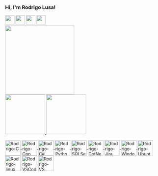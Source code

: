  <div style="display: inline">
  <h3>Hi, I'm Rodrigo Lusa!</h3>
  <a href="https://rodrigolusa.github.io" target="_blank"><img height="30" src="https://img.icons8.com/color/50/000000/about.png"/></a> 
  <a href="https://www.instagram.com/rodrigorlusa" target="_blank"><img height="30" src="https://img.icons8.com/fluency/50/000000/instagram-new.png"/></a>
  <a href="https://www.linkedin.com/in/rodrigolusa/" target="_blank"><img height="30" src="https://img.icons8.com/fluency/50/000000/linkedin.png"/></a> 
  <a href="https://www.facebook.com/rodrigo.lusa.1/" target="_blank"><img height="30" src="https://img.icons8.com/fluency/50/000000/facebook-new.png"/></a> 
</div>

<br>

<div>
  <a href="https://github.com/rodrigolusa">
  <img height="225" src="https://github-readme-streak-stats.herokuapp.com?user=rodrigolusa&theme=blue-green"/><br>
  <img height="130" src="https://github-readme-stats.vercel.app/api?username=rodrigolusa&show_icons=true&theme=blue-green&include_all_commits=true&count_private=true"/>
  <img height="130" src="https://github-readme-stats.vercel.app/api/top-langs/?username=rodrigolusa&layout=compact&langs_count=7&theme=blue-green"/>
</div>
 
<div style="display: inline"><br>
 <img align="center" alt="Rodrigo-C" height="50" src="https://cdn.jsdelivr.net/gh/devicons/devicon/icons/c/c-plain.svg">
 <img align="center" alt="Rodrigo-Cpp" height="50" src="https://cdn.jsdelivr.net/gh/devicons/devicon/icons/cplusplus/cplusplus-plain.svg">
 <img align="center" alt="Rodrigo-C#" height="50" src="https://cdn.jsdelivr.net/gh/devicons/devicon/icons/csharp/csharp-plain.svg">
 <img align="center" alt="Rodrigo-Python" height="50" src="https://cdn.jsdelivr.net/gh/devicons/devicon/icons/python/python-plain.svg">
 <img align="center" alt="Rodrigo-SQLServer" height="50" src="https://cdn.jsdelivr.net/gh/devicons/devicon/icons/microsoftsqlserver/microsoftsqlserver-plain-wordmark.svg">
 <img align="center" alt="Rodrigo-DotNet" height="50"  src="https://cdn.jsdelivr.net/gh/devicons/devicon/icons/dot-net/dot-net-plain-wordmark.svg">
 <img align="center" alt="Rodrigo-Jira" height="50" src="https://cdn.jsdelivr.net/gh/devicons/devicon/icons/jira/jira-original-wordmark.svg">
 <img align="center" alt="Rodrigo-Windows" height="50" src="https://cdn.jsdelivr.net/gh/devicons/devicon/icons/windows8/windows8-original.svg">
 <img align="center" alt="Rodrigo-Ubuntu" height="50" src="https://cdn.jsdelivr.net/gh/devicons/devicon/icons/ubuntu/ubuntu-plain.svg">
 <img align="center" alt="Rodrigo-linux" height="50" src="https://cdn.jsdelivr.net/gh/devicons/devicon/icons/linux/linux-original.svg">
 <img align="center" alt="Rodrigo-VSCode" height="50" src="https://cdn.jsdelivr.net/gh/devicons/devicon/icons/vscode/vscode-original.svg">
 <img align="center" alt="Rodrigo-VS" height="50" src="https://cdn.jsdelivr.net/gh/devicons/devicon/icons/visualstudio/visualstudio-plain.svg">
</div>
